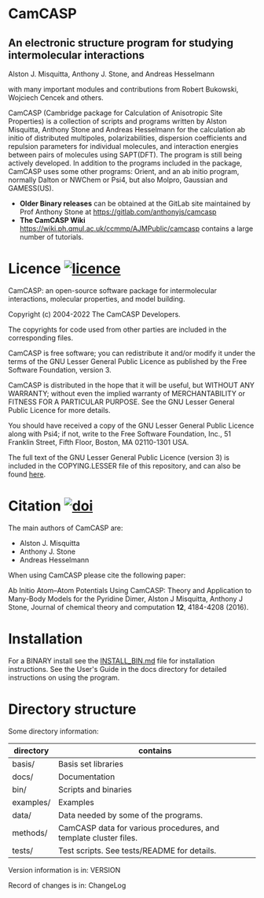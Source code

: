 #             CamCASP

##   An electronic structure program for studying intermolecular interactions
 
Alston J. Misquitta,
Anthony J. Stone, and Andreas Hesselmann

with many important modules and contributions from
Robert Bukowski, Wojciech Cencek and others.

CamCASP (Cambridge package for Calculation of Anisotropic Site
Properties) is a collection of scripts and programs written by
Alston Misquitta, Anthony Stone and Andreas Hesselmann 
for the calculation ab initio of
distributed multipoles, polarizabilities, dispersion coefficients and
repulsion parameters for individual molecules, and interaction
energies between pairs of molecules using SAPT(DFT). The program is
still being actively developed. In addition to the programs included
in the package, CamCASP uses some other programs: Orient, and an ab
initio program, normally Dalton or NWChem or Psi4, but also 
Molpro, Gaussian and GAMESS(US).

* **Older Binary releases** can be obtained at the GitLab site maintained by Prof Anthony Stone at https://gitlab.com/anthonyjs/camcasp
* **The CamCASP Wiki** https://wiki.ph.qmul.ac.uk/ccmmp/AJMPublic/camcasp contains a large number of tutorials.

Licence [![licence](https://img.shields.io/github/license/psi4/psi4.svg)](https://opensource.org/licenses/LGPL-3.0)
=======

CamCASP: an open-source software package for intermolecular interactions, molecular properties, and model building.

Copyright (c) 2004-2022 The CamCASP Developers.

The copyrights for code used from other parties are included in
the corresponding files.

CamCASP is free software; you can redistribute it and/or modify
it under the terms of the GNU Lesser General Public Licence as published by
the Free Software Foundation, version 3.

CamCASP is distributed in the hope that it will be useful,
but WITHOUT ANY WARRANTY; without even the implied warranty of
MERCHANTABILITY or FITNESS FOR A PARTICULAR PURPOSE.  See the
GNU Lesser General Public Licence for more details.

You should have received a copy of the GNU Lesser General Public Licence along
with Psi4; if not, write to the Free Software Foundation, Inc.,
51 Franklin Street, Fifth Floor, Boston, MA 02110-1301 USA.

The full text of the GNU Lesser General Public Licence (version 3) is included in the
COPYING.LESSER file of this repository, and can also be found
[here](https://www.gnu.org/licenses/lgpl.txt).


Citation [![doi](https://img.shields.io/badge/doi-10.1063/5.0006002-5077AB.svg)](https://pubs.acs.org/doi/abs/10.1021/acs.jctc.5b01241)
========
The main authors of CamCASP are:
* Alston J. Misquitta
* Anthony J. Stone
* Andreas Hesselmann

When using CamCASP please cite the following paper:

Ab Initio Atom–Atom Potentials Using CamCASP: Theory and Application to Many-Body Models for the Pyridine Dimer, Alston J Misquitta, Anthony J Stone, Journal of chemical theory and computation **12**, 4184-4208 (2016).

Installation
============

For a BINARY install see the
[INSTALL_BIN.md](https://github.com/ajmisquitta/camcasp-bin/blob/master/INSTALL_BIN.md)
file for installation instructions.
See the User's Guide in the docs directory for detailed instructions
on using the program.

Directory structure
===================

Some directory information:

 directory | contains
 --- | ---
basis/    | Basis set libraries  
docs/     | Documentation  
bin/      | Scripts and binaries  
examples/ | Examples  
data/     | Data needed by some of the programs.  
methods/  | CamCASP data for various procedures, and template cluster files.  
tests/    | Test scripts. See tests/README for details.  

Version information is in: VERSION

Record of changes is in:   ChangeLog


